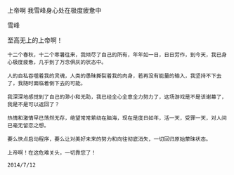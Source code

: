 上帝啊 我雪峰身心处在极度疲惫中

雪峰


至高无上的上帝啊！

    十二个春秋，十二个寒暑往来，我倾尽了自己的所有，年年如一日，日日劳作，到今天，我已身心极度疲惫，几乎到了万念俱灰的状态中。

    人的自私吞噬着我的灵魂，人类的愚昧撕裂着我的肉身，若再没有能量的输入，我坚持不下去了，我随时面临着倒下去的可能。

    我深深地感觉到了自己的渺小和无助，我已经全心全意全力努力了，这场游戏是不是该谢幕了，我是不是可以返回了？

    热情和激情早已荡然无存，绝望常常萦绕在脑海，现在是度日如年，活一天，受罪一天，对人间已毫无留恋之想。

    要么快点启动程序，要么让对美好未来的努力和向往彻底消失，一切回归原始蒙昧状态。

    上帝啊！在这危难关头，一切靠您了！

    2014/7/12



